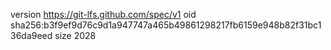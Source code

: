 version https://git-lfs.github.com/spec/v1
oid sha256:b3f9ef9d76c9d1a947747a465b49861298217fb6159e948b82f31bc136da9eed
size 2028
